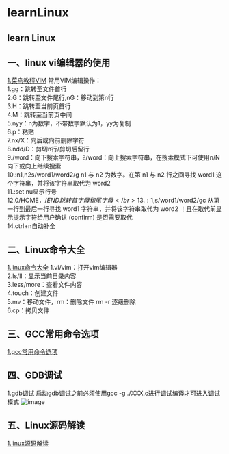 # learnLinux
## learn Linux
## 一、linux vi编辑器的使用
[1.菜鸟教程VIM](https://www.runoob.com/linux/linux-vim.html)
常用VIM编辑操作：</br>
1.gg：跳转至文件首行</br>
2.G：跳转至文件尾行,nG：移动到第n行</br>
3.H：跳转至当前页首行</br>
4.M：跳转至当前页中间</br>
5.nyy：n为数字，不带数字默认为1，yy为复制</br>
6.p：粘贴</br>
7.nx/X：向后或向前删除字符</br>
8.ndd/D：剪切n行/剪切后留行</br>
9./word：向下搜索字符串，?/word：向上搜索字符串，在搜索模式下可使用n/N向下或向上继续搜索</br>
10.:n1,n2s/word1/word2/g n1 与 n2 为数字。在第 n1 与 n2 行之间寻找 word1 这个字符串，并将该字符串取代为 word2 </br>
11.:set nu显示行号</br>
12.0/HOME，$/END跳转首字母和尾字母</br>
13.:1,$s/word1/word2/gc 从第一行到最后一行寻找 word1 字符串，并将该字符串取代为 word2 ！且在取代前显示提示字符给用户确认 (confirm) 是否需要取代</br>
14.ctrl+n自动补全</br>
## 二、Linux命令大全
[1.linux命令大全](https://www.runoob.com/linux/linux-command-manual.html)
1.vi/vim：打开vim编辑器</br>
2.ls/ll：显示当前目录内容</br>
3.less/more：查看文件内容</br>
4.touch：创建文件</br>
5.mv：移动文件，rm：删除文件 rm -r 逐级删除</br>
6.cp：拷贝文件</br>
## 三、GCC常用命令选项
[1.gcc常用命令选项](https://www.runoob.com/w3cnote/gcc-parameter-detail.html)

## 四、GDB调试
1.gdb调试
启动gdb调试之前必须使用gcc -g ./XXX.c进行调试编译才可进入调试模式
![image](https://user-images.githubusercontent.com/30925114/188102697-ac64bdfd-6927-4e17-9f7e-07eb9fe58e80.png)

## 五、Linux源码解读
[1.linux源码解读](https://github.com/FakeItUtillMakeIt/flash-linux0.11-talk)


